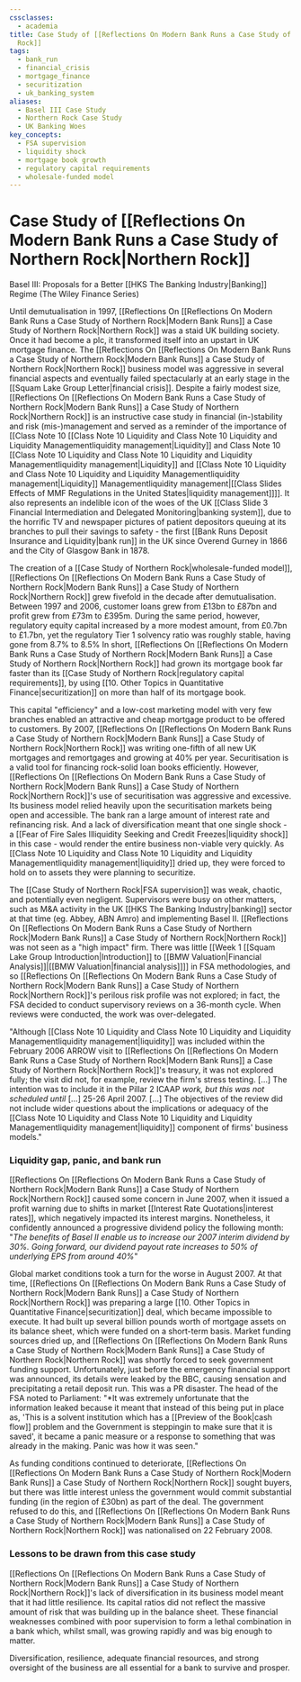 ```yaml
---
cssclasses:
  - academia
title: Case Study of [[Reflections On Modern Bank Runs a Case Study of Northern Rock|Northern
  Rock]]
tags:
  - bank_run
  - financial_crisis
  - mortgage_finance
  - securitization
  - uk_banking_system
aliases:
  - Basel III Case Study
  - Northern Rock Case Study
  - UK Banking Woes
key_concepts:
  - FSA supervision
  - liquidity shock
  - mortgage book growth
  - regulatory capital requirements
  - wholesale-funded model
---
```


# Case Study of [[Reflections On Modern Bank Runs a Case Study of Northern Rock|Northern Rock]]

Basel III: Proposals for a Better [[HKS The Banking Industry|Banking]] Regime (The Wiley Finance Series)

Until demutualisation in 1997,  [[Reflections On [[Reflections On Modern Bank Runs a Case Study of Northern Rock|Modern Bank Runs]] a Case Study of Northern Rock|Northern Rock]] was a staid UK building society. Once it had become a plc,  it transformed itself into an upstart in UK mortgage finance. The [[Reflections On [[Reflections On Modern Bank Runs a Case Study of Northern Rock|Modern Bank Runs]] a Case Study of Northern Rock|Northern Rock]] business model was aggressive in several financial aspects and eventually failed spectacularly at an early stage in the [[Squam Lake Group Letter|financial crisis]]. Despite a fairly modest size,  [[Reflections On [[Reflections On Modern Bank Runs a Case Study of Northern Rock|Modern Bank Runs]] a Case Study of Northern Rock|Northern Rock]] is an instructive case study in financial (in-)stability and risk (mis-)management and served as a reminder of the importance of [[Class Note 10 [[Class Note 10 Liquidity and Class Note 10 Liquidity and Liquidity Managementliquidity management|Liquidity]] and Class Note 10 [[Class Note 10 Liquidity and Class Note 10 Liquidity and Liquidity Managementliquidity management|Liquidity]] and [[Class Note 10 Liquidity and Class Note 10 Liquidity and Liquidity Managementliquidity management|Liquidity]] Managementliquidity management|[[Class Slides Effects of MMF Regulations in the United States|liquidity management]]]]. It also represents an indelible icon of the woes of the UK [[Class Slide 3 Financial Intermediation and Delegated Monitoring|banking system]],  due to the horrific TV and newspaper pictures of patient depositors queuing at its branches to pull their savings to safety - the first [[Bank Runs Deposit Insurance and Liquidity|bank run]] in the UK since Overend Gurney in 1866 and the City of Glasgow Bank in 1878.

The creation of a [[Case Study of Northern Rock|wholesale-funded model]],  [[Reflections On [[Reflections On Modern Bank Runs a Case Study of Northern Rock|Modern Bank Runs]] a Case Study of Northern Rock|Northern Rock]] grew fivefold in the decade after demutualisation. Between 1997 and 2006,  customer loans grew from £13bn to £87bn and profit grew from £73m to £395m. During the same period,  however,  regulatory equity capital increased by a more modest amount,  from £0.7bn to £1.7bn,  yet the regulatory Tier 1 solvency ratio was roughly stable,  having gone from 8.7% to 8.5% In short,  [[Reflections On [[Reflections On Modern Bank Runs a Case Study of Northern Rock|Modern Bank Runs]] a Case Study of Northern Rock|Northern Rock]] had grown its mortgage book far faster than its [[Case Study of Northern Rock|regulatory capital requirements]],  by using [[10. Other Topics in Quantitative Finance|securitization]] on more than half of its mortgage book.

This capital "efficiency" and a low-cost marketing model with very few branches enabled an attractive and cheap mortgage product to be offered to customers. By 2007,  [[Reflections On [[Reflections On Modern Bank Runs a Case Study of Northern Rock|Modern Bank Runs]] a Case Study of Northern Rock|Northern Rock]] was writing one-fifth of all new UK mortgages and remortgages and growing at 40% per year. Securitisation is a valid tool for financing rock-solid loan books efficiently. However,  [[Reflections On [[Reflections On Modern Bank Runs a Case Study of Northern Rock|Modern Bank Runs]] a Case Study of Northern Rock|Northern Rock]]'s use of securitisation was aggressive and excessive. Its business model relied heavily upon the securitisation markets being open and accessible. The bank ran a large amount of interest rate and refinancing risk. And a lack of diversification meant that one single shock - a [[Fear of Fire Sales Illiquidity Seeking and Credit Freezes|liquidity shock]] in this case - would render the entire business non-viable very quickly. As [[Class Note 10 Liquidity and Class Note 10 Liquidity and Liquidity Managementliquidity management|liquidity]] dried up,  they were forced to hold on to assets they were planning to securitize.

The [[Case Study of Northern Rock|FSA supervision]] was weak,  chaotic,  and potentially even negligent. Supervisors were busy on other matters,  such as M&A activity in the UK [[HKS The Banking Industry|banking]] sector at that time (eg. Abbey,  ABN Amro) and implementing Basel II. [[Reflections On [[Reflections On Modern Bank Runs a Case Study of Northern Rock|Modern Bank Runs]] a Case Study of Northern Rock|Northern Rock]] was not seen as a "high impact" firm. There was little [[Week 1 [[Squam Lake Group Introduction|Introduction]] to [[BMW Valuation|Financial Analysis]]|[[BMW Valuation|financial analysis]]]] in FSA methodologies,  and so [[Reflections On [[Reflections On Modern Bank Runs a Case Study of Northern Rock|Modern Bank Runs]] a Case Study of Northern Rock|Northern Rock]]'s perilous risk profile was not explored; in fact,  the FSA decided to conduct supervisory reviews on a 36-month cycle. When reviews were conducted,  the work was over-delegated.

"Although [[Class Note 10 Liquidity and Class Note 10 Liquidity and Liquidity Managementliquidity management|liquidity]] was included within the February 2006 ARROW visit to [[Reflections On [[Reflections On Modern Bank Runs a Case Study of Northern Rock|Modern Bank Runs]] a Case Study of Northern Rock|Northern Rock]]'s treasury,  it was not explored fully; the visit did not,  for example,  review the firm's stress testing. […] The intention was to include it in the Pillar 2 ICAAP *work,  but this was not scheduled until* […] 25-26 April 2007. […] The objectives of the review did not include wider questions about the implications or adequacy of the [[Class Note 10 Liquidity and Class Note 10 Liquidity and Liquidity Managementliquidity management|liquidity]] component of firms' business models."

### Liquidity gap,  panic,  and bank run

[[Reflections On [[Reflections On Modern Bank Runs a Case Study of Northern Rock|Modern Bank Runs]] a Case Study of Northern Rock|Northern Rock]] caused some concern in June 2007,  when it issued a profit warning due to shifts in market [[Interest Rate Quotations|interest rates]],  which negatively impacted its interest margins. Nonetheless,  it confidently announced a progressive dividend policy the following month: "*The benefits of Basel II enable us to increase our 2007 interim dividend by 30%. Going forward,  our dividend payout rate increases to 50% of underlying EPS from around 40%*"

Global market conditions took a turn for the worse in August 2007. At that time,  [[Reflections On [[Reflections On Modern Bank Runs a Case Study of Northern Rock|Modern Bank Runs]] a Case Study of Northern Rock|Northern Rock]] was preparing a large [[10. Other Topics in Quantitative Finance|securitization]] deal,  which became impossible to execute. It had built up several billion pounds worth of mortgage assets on its balance sheet,  which were funded on a short-term basis. Market funding sources dried up,  and [[Reflections On [[Reflections On Modern Bank Runs a Case Study of Northern Rock|Modern Bank Runs]] a Case Study of Northern Rock|Northern Rock]] was shortly forced to seek government funding support. Unfortunately,  just before the emergency financial support was announced,  its details were leaked by the BBC,  causing sensation and precipitating a retail deposit run. This was a PR disaster. The head of the FSA noted to Parliament: "*It was extremely unfortunate that the information leaked because it meant that instead of this being put in place as,  'This is a solvent institution which has a [[Preview of the Book|cash flow]] problem and the Government is steppingin to make sure that it is saved',  it became a panic measure or a response to something that was already in the making. Panic was how it was seen."

As funding conditions continued to deteriorate,  [[Reflections On [[Reflections On Modern Bank Runs a Case Study of Northern Rock|Modern Bank Runs]] a Case Study of Northern Rock|Northern Rock]] sought buyers,  but there was little interest unless the government would commit substantial funding (in the region of £30bn) as part of the deal. The government refused to do this,  and [[Reflections On [[Reflections On Modern Bank Runs a Case Study of Northern Rock|Modern Bank Runs]] a Case Study of Northern Rock|Northern Rock]] was nationalised on 22 February 2008.

### Lessons to be drawn from this case study

[[Reflections On [[Reflections On Modern Bank Runs a Case Study of Northern Rock|Modern Bank Runs]] a Case Study of Northern Rock|Northern Rock]]'s lack of diversification in its business model meant that it had little resilience. Its capital ratios did not reflect the massive amount of risk that was building up in the balance sheet. These financial weaknesses combined with poor supervision to form a lethal combination in a bank which,  whilst small,  was growing rapidly and was big enough to matter.

Diversification,  resilience,  adequate financial resources,  and strong oversight of the business are all essential for a bank to survive and prosper.